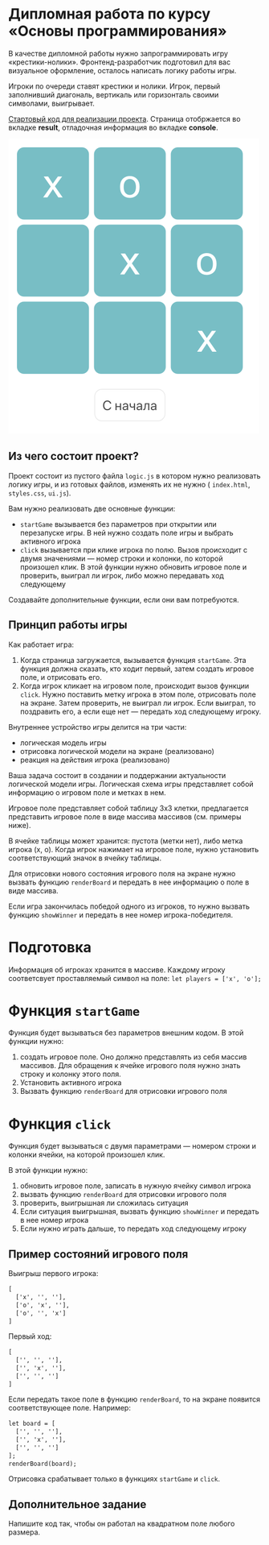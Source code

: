# Дипломная работа по курсу «Основы программирования»

В качестве дипломной работы нужно запрограммировать игру «крестики-нолики». Фронтенд-разработчик подготовил для вас визуальное оформление, осталось написать логику работы игры.

Игроки по очереди ставят крестики и нолики. Игрок, первый заполнивший диагональ, вертикаль или горизонталь своими символами, выигрывает.

[Стартовый код для реализации проекта](https://repl.it/@netology_pb/Diplom-startovyi-kod). Страница отобржается во вкладке **result**, отладочная информация во вкладке **console**.

![Image of the game](tictactoe.png)

## Из чего состоит проект?

Проект состоит из пустого файла `logic.js` в котором нужно реализовать логику игры, и из готовых файлов, изменять их не нужно ( `index.html`, `styles.css`, `ui.js`).

Вам нужно реализовать две основные функции: 

* `startGame` вызывается без параметров при открытии или перезапуске игры. В ней нужно создать поле игры и выбрать активного игрока
* `click` вызывается при клике игрока по полю. Вызов происходит с двумя значениями — номер строки и колонки, по которой произошел клик. В этой функции нужно обновить игровое поле и проверить, выиграл ли игрок, либо можно передавать ход следующему

Создавайте дополнительные функции, если они вам потребуются.

## Принцип работы игры

Как работает игра:
1. Когда страница загружается, вызывается функция `startGame`. Эта функция должна сказать, кто ходит первый, затем создать игровое поле, и отрисовать его.
2. Когда игрок кликает на игровом поле, происходит вызов функции `click`. Нужно поставить метку игрока в этом поле, отрисовать поле на экране. Затем проверить, не выиграл ли игрок. Если выиграл, то поздравить его, а если еще нет — передать ход следующему игроку.

Внутреннее устройство игры делится на три части:
* логическая модель игры
* отрисовка логической модели на экране (реализовано)
* реакция на действия игрока (реализовано)

Ваша задача состоит в создании и поддержании актуальности логической модели игры. Логическая схема игры представляет собой информацию о игровом поле и метках в нем. 

Игровое поле представляет собой таблицу 3х3 клетки, предлагается представить игровое поле в виде массива массивов (см. примеры ниже).

В ячейке таблицы может хранится: пустота (метки нет), либо метка игрока (х, о). Когда игрок нажимает на игровое поле, нужно установить соответствующий значок в ячейку таблицы.

Для отрисовки нового состояния игрового поля на экране нужно вызвать функцию `renderBoard` и передать в нее информацию о поле в виде массива.

Если игра закончилась победой одного из игроков, то нужно вызвать функцию `showWinner` и передать в нее номер игрока-победителя.


# Подготовка

Информация об игроках хранится в массиве. Каждому игроку соответсвует проставляемый символ на поле: `let players = ['x', 'o'];`


# Функция `startGame`

Функция будет вызываться без параметров внешним кодом. В этой функции нужно:
1. создать игровое поле. Оно должно представлять из себя массив массивов. Для обращения к ячейке игрового поля нужно знать строку и колонку этого поля.
2. Установить активного игрока
3. Вызвать функцию `renderBoard` для отрисовки игрового поля

# Функция `click`

Функция будет вызываться с двумя параметрами — номером строки и колонки ячейки, на которой произошел клик.

В этой функции нужно:
1. обновить игровое поле, записать в нужную ячейку символ игрока
2. вызвать функцию `renderBoard` для отрисовки игрового поля
3. проверить, выигрышная ли сложилась ситуация
4. Если ситуация выигрышная, вызвать функцию `showWinner` и передать в нее номер игрока
5. Если нужно играть дальше, то передать ход следующему игроку


## Пример состояний игрового поля

Выигрыш первого игрока:
```
[
  ['x', '', ''],
  ['o', 'x', ''],
  ['o', '', 'x']
]
```


Первый ход:
```
[
  ['', '', ''],
  ['', 'x', ''],
  ['', '', '']
]
```

Если передать такое поле в функцию `renderBoard`, то на экране появится соответствующее поле. Например:

```
let board = [
  ['', '', ''],
  ['', 'x', ''],
  ['', '', '']
];
renderBoard(board);
```

Отрисовка срабатывает только в функциях `startGame` и `click`.

## Дополнительное задание

Напишите код так, чтобы он работал на квадратном поле любого размера.


